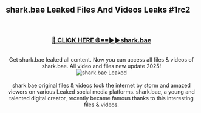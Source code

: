 ## shark.bae Leaked Files And Videos Leaks #1rc2
<br>
<div align="center">
<h3><a href="https://watchclip.my.id/shark.bae" rel="nofollow">🔴 CLICK HERE 🌐==►►shark.bae</a></h3>
<br>
Get shark.bae leaked all content. Now you can access all files & videos of shark.bae. All video and files new update 2025!
<br>
<a href="https://watchclip.my.id/shark.bae" rel="nofollow" data-target="animated-image.originalLink"><img src="https://i.ibb.co.com/WyWwxjT/player-gif2.gif" alt="shark.bae Leaked" style="max-width: 100%; display: inline-block;" data-target="animated-image.originalImage"></a>
<br><br>
shark.bae original files & videos took the internet by storm and amazed viewers on various Leaked social media platforms. shark.bae, a young and talented digital creator, recently became famous thanks to this interesting files & videos.
</div>
<br>